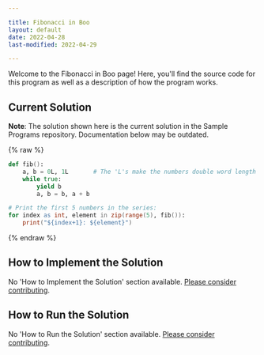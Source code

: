 ```yaml
---

title: Fibonacci in Boo
layout: default
date: 2022-04-28
last-modified: 2022-04-29

---
```


Welcome to the Fibonacci in Boo page! Here, you'll find the source code for this program as well as a description of how the program works.

## Current Solution

**Note**: The solution shown here is the current solution in the Sample Programs repository. Documentation below may be outdated.

{% raw %}

```Boo
def fib():
    a, b = 0L, 1L       # The 'L's make the numbers double word length (typically 64 bits)
    while true:
        yield b
        a, b = b, a + b

# Print the first 5 numbers in the series:
for index as int, element in zip(range(5), fib()):
    print("${index+1}: ${element}")
```

{% endraw %}

## How to Implement the Solution

No 'How to Implement the Solution' section available. [Please consider contributing](https://github.com/TheRenegadeCoder/sample-programs-website).

## How to Run the Solution

No 'How to Run the Solution' section available. [Please consider contributing](https://github.com/TheRenegadeCoder/sample-programs-website).